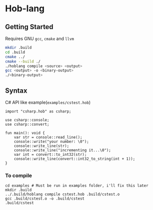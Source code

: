 # Hob-lang
## Getting Started
Requires GNU `gcc`, `cmake` and `llvm`
``` bash
mkdir .build
cd .build
cmake ../
cmake --build ./
./hoblang compile <source> <output>
gcc <output> -o <binary-output>
./<binary-output>
```
## Syntax
C# API like example(`examples/cstest.hob`)
```
import "csharp.hob" as csharp;

use csharp::console;
use csharp::convert;

fun main(): void {
	var str = console::read_line();
	console::write("your number: \0");
	console::write_line(str);
	console::write_line("incrementing it...\0");
	var int = convert::to_int32(str);
	console::write_line(convert::int32_to_string(int + 1));
}
```
### To compile
```
cd examples # Must be run in examples folder, i'll fix this later
mkdir .build
../.build/hoblang compile cstest.hob .build/cstest.o
gcc .build/cstest.o -o .build/cstest
.build/cstest
```
